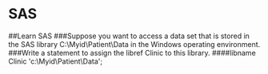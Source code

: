 # SAS
##Learn SAS
###Suppose you want to access a data set that is stored in the SAS library C:\Myid\Patient\Data in the Windows operating environment.
###Write a statement to assign the libref Clinic to this library. 
####libname Clinic 'c:\Myid\Patient\Data';
